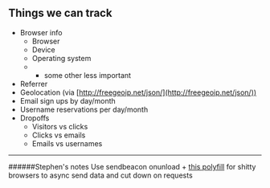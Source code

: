 ## Things we can track
+ Browser info 
  * Browser 
  * Device 
  * Operating system
  * + some other less important
+ Referrer
+ Geolocation (via [http://freegeoip.net/json/](http://freegeoip.net/json/))
+ Email sign ups by day/month
+ Username reservations per day/month 
+ Dropoffs
  * Visitors vs clicks
  * Clicks vs emails
  * Emails vs usernames

---
######Stephen's notes
Use sendbeacon onunload + [this polyfill](https://github.com/miguelmota/Navigator.sendBeacon/blob/master/sendbeacon.js) for shitty browsers to async send data and cut down on requests